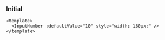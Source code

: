 ### Initial

<!--start-code-->

```vue
<template>
  <InputNumber :defaultValue="10" style="width: 160px;" />
</template>
```

<!--end-code-->
